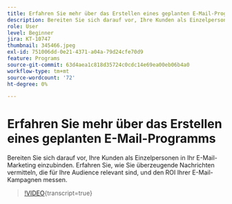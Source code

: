 ```yaml
---
title: Erfahren Sie mehr über das Erstellen eines geplanten E-Mail-Programms
description: Bereiten Sie sich darauf vor, Ihre Kunden als Einzelpersonen in Ihr E-Mail-Marketing einzubinden. Erfahren Sie, wie Sie überzeugende Nachrichten vermitteln, die für Ihre Audience relevant sind, und den ROI Ihrer E-Mail-Kampagnen messen.
role: User
level: Beginner
jira: KT-10747
thumbnail: 345466.jpeg
exl-id: 751006dd-0e21-4371-a04a-79d24cfe70d9
feature: Programs
source-git-commit: 63d4aea1c818d35724c0cdc14e69ea00eb06b4a0
workflow-type: tm+mt
source-wordcount: '72'
ht-degree: 0%

---
```


# Erfahren Sie mehr über das Erstellen eines geplanten E-Mail-Programms

Bereiten Sie sich darauf vor, Ihre Kunden als Einzelpersonen in Ihr E-Mail-Marketing einzubinden. Erfahren Sie, wie Sie überzeugende Nachrichten vermitteln, die für Ihre Audience relevant sind, und den ROI Ihrer E-Mail-Kampagnen messen.

>[!VIDEO](https://video.tv.adobe.com/v/3416212/?quality=12&learn=on&captions=ger){transcript=true}
